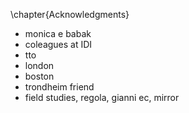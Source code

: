 \chapter{Acknowledgments}

- monica e babak
- coleagues at IDI
- tto
- london
- boston
- trondheim friend
- field studies, regola, gianni ec, mirror